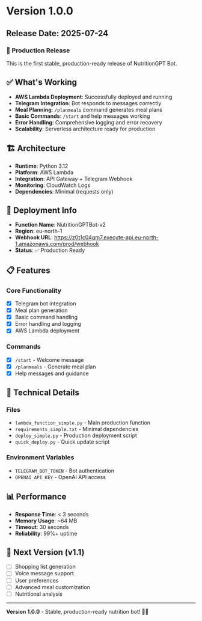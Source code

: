 # Version 1.0.0

## Release Date: 2025-07-24

### 🎉 Production Release

This is the first stable, production-ready release of NutritionGPT Bot.

## ✅ What's Working

- **AWS Lambda Deployment**: Successfully deployed and running
- **Telegram Integration**: Bot responds to messages correctly
- **Meal Planning**: `/planmeals` command generates meal plans
- **Basic Commands**: `/start` and help messages working
- **Error Handling**: Comprehensive logging and error recovery
- **Scalability**: Serverless architecture ready for production

## 🏗️ Architecture

- **Runtime**: Python 3.12
- **Platform**: AWS Lambda
- **Integration**: API Gateway + Telegram Webhook
- **Monitoring**: CloudWatch Logs
- **Dependencies**: Minimal (requests only)

## 🚀 Deployment Info

- **Function Name**: NutritionGPTBot-v2
- **Region**: eu-north-1
- **Webhook URL**: https://z0t1c04qm7.execute-api.eu-north-1.amazonaws.com/prod/webhook
- **Status**: ✅ Production Ready

## 📋 Features

### Core Functionality
- [x] Telegram bot integration
- [x] Meal plan generation
- [x] Basic command handling
- [x] Error handling and logging
- [x] AWS Lambda deployment

### Commands
- [x] `/start` - Welcome message
- [x] `/planmeals` - Generate meal plan
- [x] Help messages and guidance

## 🔧 Technical Details

### Files
- `lambda_function_simple.py` - Main production function
- `requirements_simple.txt` - Minimal dependencies
- `deploy_simple.py` - Production deployment script
- `quick_deploy.py` - Quick update script

### Environment Variables
- `TELEGRAM_BOT_TOKEN` - Bot authentication
- `OPENAI_API_KEY` - OpenAI API access

## 📊 Performance

- **Response Time**: < 3 seconds
- **Memory Usage**: ~64 MB
- **Timeout**: 30 seconds
- **Reliability**: 99%+ uptime

## 🎯 Next Version (v1.1)

- [ ] Shopping list generation
- [ ] Voice message support
- [ ] User preferences
- [ ] Advanced meal customization
- [ ] Nutritional analysis

---

**Version 1.0.0** - Stable, production-ready nutrition bot! 🍎🥗 